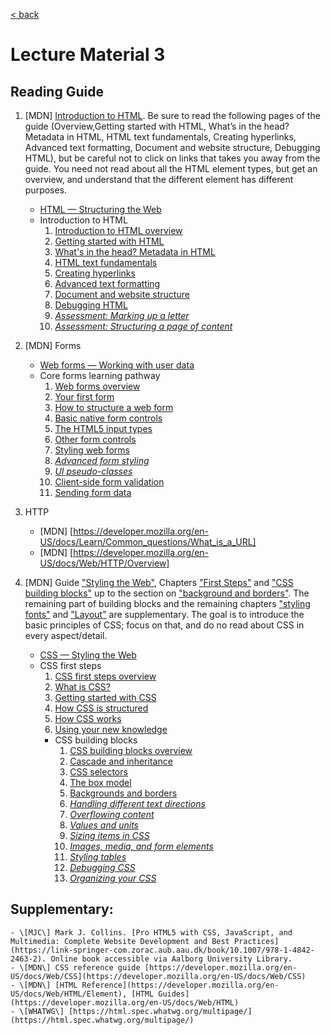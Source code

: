 [< back](README.md)

# Lecture Material 3

## Reading Guide

1. \[MDN\] [Introduction to HTML](https://developer.mozilla.org/en-US/docs/Learn/HTML/Introduction_to_HTML). Be sure to read the following pages of the guide (Overview,Getting started with HTML, What’s in the head? Metadata in HTML, HTML text fundamentals, Creating hyperlinks, Advanced text formatting, Document and website structure, Debugging HTML), but be careful not to click on links that takes you away from the guide. You need not read about all the HTML element types, but get an overview, and understand that the different element has different purposes.
    - [HTML — Structuring the Web](https://developer.mozilla.org/en-US/docs/Learn/HTML)
    - Introduction to HTML
        1. [Introduction to HTML overview](https://developer.mozilla.org/en-US/docs/Learn/HTML/Introduction_to_HTML)
        2. [Getting started with HTML](https://developer.mozilla.org/en-US/docs/Learn/HTML/Introduction_to_HTML/Getting_started)
        3. [What's in the head? Metadata in HTML](https://developer.mozilla.org/en-US/docs/Learn/HTML/Introduction_to_HTML/The_head_metadata_in_HTML)
        4. [HTML text fundamentals](https://developer.mozilla.org/en-US/docs/Learn/HTML/Introduction_to_HTML/HTML_text_fundamentals)
        5. [Creating hyperlinks](https://developer.mozilla.org/en-US/docs/Learn/HTML/Introduction_to_HTML/Creating_hyperlinks)
        6. [Advanced text formatting](https://developer.mozilla.org/en-US/docs/Learn/HTML/Introduction_to_HTML/Advanced_text_formatting)
        7. [Document and website structure](https://developer.mozilla.org/en-US/docs/Learn/HTML/Introduction_to_HTML/Document_and_website_structure)
        8. [Debugging HTML](https://developer.mozilla.org/en-US/docs/Learn/HTML/Introduction_to_HTML/Debugging_HTML)
        9. [*Assessment: Marking up a letter*](https://developer.mozilla.org/en-US/docs/Learn/HTML/Introduction_to_HTML/Marking_up_a_letter)
        10. [*Assessment: Structuring a page of content*](https://developer.mozilla.org/en-US/docs/Learn/HTML/Introduction_to_HTML/Structuring_a_page_of_content)

2. \[MDN\] Forms 
    - [Web forms — Working with user data](https://developer.mozilla.org/en-US/docs/Learn/Forms)
    - Core forms learning pathway
        1. [Web forms overview](https://developer.mozilla.org/en-US/docs/Learn/Forms)
        2. [Your first form](https://developer.mozilla.org/en-US/docs/Learn/Forms/Your_first_form)
        3. [How to structure a web form](https://developer.mozilla.org/en-US/docs/Learn/Forms/How_to_structure_a_web_form)
        4. [Basic native form controls](https://developer.mozilla.org/en-US/docs/Learn/Forms/Basic_native_form_controls)
        5. [The HTML5 input types](https://developer.mozilla.org/en-US/docs/Learn/Forms/HTML5_input_types)
        6. [Other form controls](https://developer.mozilla.org/en-US/docs/Learn/Forms/Other_form_controls)
        7. [Styling web forms](https://developer.mozilla.org/en-US/docs/Learn/Forms/Styling_web_forms)
        8. [*Advanced form styling*](https://developer.mozilla.org/en-US/docs/Learn/Forms/Advanced_form_styling)
        9. [*UI pseudo-classes*](https://developer.mozilla.org/en-US/docs/Learn/Forms/UI_pseudo-classes)
        10. [Client-side form validation](https://developer.mozilla.org/en-US/docs/Learn/Forms/Form_validation)
        11. [Sending form data](https://developer.mozilla.org/en-US/docs/Learn/Forms/Sending_and_retrieving_form_data)

3. HTTP

    - \[MDN\] [https://developer.mozilla.org/en-US/docs/Learn/Common_questions/What_is_a_URL]
    - \[MDN\] [https://developer.mozilla.org/en-US/docs/Web/HTTP/Overview]


4. \[MDN\] Guide ["Styling the Web"](https://developer.mozilla.org/en-US/docs/Learn/CSS), Chapters ["First Steps"](https://developer.mozilla.org/en-US/docs/Learn/CSS/First_steps) and ["CSS building blocks"](https://developer.mozilla.org/en-US/docs/Learn/CSS/Building_blocks) up to the section on ["background and borders"](https://developer.mozilla.org/en-US/docs/Learn/CSS/Building_blocks/Backgrounds_and_borders). The remaining part of building blocks and the remaining chapters ["styling fonts"](https://developer.mozilla.org/en-US/docs/Learn/CSS/Styling_text) and ["Layout"](https://developer.mozilla.org/en-US/docs/Learn/CSS/CSS_layout) are supplementary. The goal is to introduce the basic principles of CSS; focus on that, and do no read about CSS in every aspect/detail.

    - [CSS — Styling the Web](https://developer.mozilla.org/en-US/docs/Learn/CSS)
    - CSS first steps
        1. [CSS first steps overview](https://developer.mozilla.org/en-US/docs/Learn/CSS/First_steps)
        2. [What is CSS?](https://developer.mozilla.org/en-US/docs/Learn/CSS/First_steps/What_is_CSS)
        3. [Getting started with CSS](https://developer.mozilla.org/en-US/docs/Learn/CSS/First_steps/Getting_started)
        4. [How CSS is structured](https://developer.mozilla.org/en-US/docs/Learn/CSS/First_steps/How_CSS_is_structured)
        5. [How CSS works](https://developer.mozilla.org/en-US/docs/Learn/CSS/First_steps/How_CSS_works)
        6. [Using your new knowledge](https://developer.mozilla.org/en-US/docs/Learn/CSS/First_steps/Using_your_new_knowledge)
      - CSS building blocks
        1. [CSS building blocks overview](https://developer.mozilla.org/en-US/docs/Learn/CSS/Building_blocks)
        2. [Cascade and inheritance](https://developer.mozilla.org/en-US/docs/Learn/CSS/Building_blocks/Cascade_and_inheritance)
        3. [CSS selectors](https://developer.mozilla.org/en-US/docs/Learn/CSS/Building_blocks/Selectors)
        4. [The box model](https://developer.mozilla.org/en-US/docs/Learn/CSS/Building_blocks/The_box_model)
        5. [Backgrounds and borders](https://developer.mozilla.org/en-US/docs/Learn/CSS/Building_blocks/Backgrounds_and_borders)
        6. [*Handling different text directions*](https://developer.mozilla.org/en-US/docs/Learn/CSS/Building_blocks/Handling_different_text_directions)
        7. [*Overflowing content*](https://developer.mozilla.org/en-US/docs/Learn/CSS/Building_blocks/Overflowing_content)
        8. [*Values and units*](https://developer.mozilla.org/en-US/docs/Learn/CSS/Building_blocks/Values_and_units)
        9. [*Sizing items in CSS*](https://developer.mozilla.org/en-US/docs/Learn/CSS/Building_blocks/Sizing_items_in_CSS)
        10. [*Images, media, and form elements*](https://developer.mozilla.org/en-US/docs/Learn/CSS/Building_blocks/Images_media_form_elements)
        11. [*Styling tables*](https://developer.mozilla.org/en-US/docs/Learn/CSS/Building_blocks/Styling_tables)
        12. [*Debugging CSS*](https://developer.mozilla.org/en-US/docs/Learn/CSS/Building_blocks/Debugging_CSS)
        13. [*Organizing your CSS*](https://developer.mozilla.org/en-US/docs/Learn/CSS/Building_blocks/Organizing)


## Supplementary:

    - \[MJC\] Mark J. Collins. [Pro HTML5 with CSS, JavaScript, and Multimedia: Complete Website Development and Best Practices](https://link-springer-com.zorac.aub.aau.dk/book/10.1007/978-1-4842-2463-2). Online book accessible via Aalborg University Library.
    - \[MDN\] CSS reference guide [https://developer.mozilla.org/en-US/docs/Web/CSS](https://developer.mozilla.org/en-US/docs/Web/CSS)
    - \[MDN\] [HTML Reference](https://developer.mozilla.org/en-US/docs/Web/HTML/Element), [HTML Guides](https://developer.mozilla.org/en-US/docs/Web/HTML)
    - \[WHATWG\] [https://html.spec.whatwg.org/multipage/](https://html.spec.whatwg.org/multipage/)